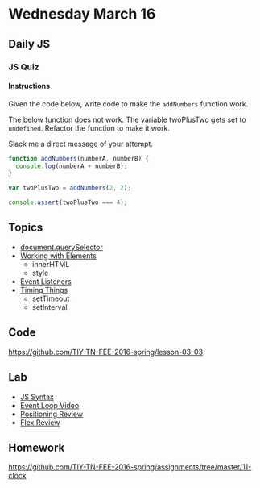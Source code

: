 # Wednesday March 16

## Daily JS

### JS Quiz

#### Instructions

Given the code below, write code to make the `addNumbers` function work.

The below function does not work.
The variable twoPlusTwo gets set to `undefined`.
Refactor the function to make it work.

Slack me a direct message of your attempt.

```js
function addNumbers(numberA, numberB) {
  console.log(numberA + numberB);
}

var twoPlusTwo = addNumbers(2, 2);

console.assert(twoPlusTwo === 4);
```

## Topics

- [document.querySelector](query-selector.html)
- [Working with Elements](js-elements.html)
  * innerHTML
  * style
- [Event Listeners](eventlistener.html)
- [Timing Things](timing.html)
  * setTimeout
  * setInterval

## Code

https://github.com/TIY-TN-FEE-2016-spring/lesson-03-03

## Lab

* [JS Syntax](js-syntax.html)
* [Event Loop Video](https://www.youtube.com/watch?v=8aGhZQkoFbQ)
* [Positioning Review](positioning-review.html)
* [Flex Review](flex-review.html)

## Homework

https://github.com/TIY-TN-FEE-2016-spring/assignments/tree/master/11-clock
